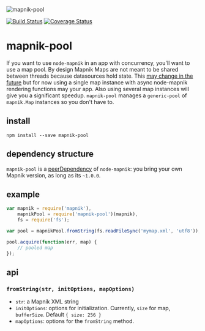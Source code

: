 ![mapnik-pool](https://cloud.githubusercontent.com/assets/83384/4493143/fe155e76-4a46-11e4-81db-61f319910acb.png)

[![Build Status](https://travis-ci.org/mapbox/mapnik-pool.svg?branch=master)](https://travis-ci.org/mapbox/mapnik-pool)
[![Coverage Status](https://coveralls.io/repos/mapbox/mapnik-pool/badge.svg?branch=master&service=github)](https://coveralls.io/github/mapbox/mapnik-pool?branch=master)

# mapnik-pool

If you want to use `node-mapnik` in an app with concurrency, you'll want to use
a map pool. By design Mapnik Maps are not meant to be shared between threads because datasources hold state. This [may change in the future](https://github.com/mapnik/mapnik/issues/2521) but for now using a single map instance with async node-mapnik rendering functions may your app. Also using several map instances will give you a significant speedup. `mapnik-pool` manages a `generic-pool` of `mapnik.Map` instances so you don't have to.

## install

    npm install --save mapnik-pool

## dependency structure

`mapnik-pool` is a [peerDependency](http://domenic.me/2013/02/08/peer-dependencies/)
of `node-mapnik`: you bring your own Mapnik version, as long as its `~1.0.0`.

## example

```js
var mapnik = require('mapnik'),
    mapnikPool = require('mapnik-pool')(mapnik),
    fs = require('fs');

var pool = mapnikPool.fromString(fs.readFileSync('mymap.xml', 'utf8'));

pool.acquire(function(err, map) {
    // pooled map
});
```

## api

### `fromString(str, initOptions, mapOptions)`

* `str`: a Mapnik XML string
* `initOptions`: options for initialization. Currently, `size` for map, `bufferSize`. Default `{ size: 256 }`
* `mapOptions`: options for the `fromString` method.
